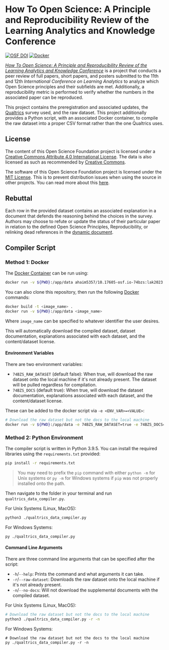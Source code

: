 # How To Open Science: A Principle and Reproducibility Review of the Learning Analytics and Knowledge Conference

[![OSF DOI](https://img.shields.io/badge/OSF-10.17605%2Fosf.io%2F74bzs-blue)][doi]
[![Docker](https://img.shields.io/docker/automated/ahaim5357/10.17605-osf.io-74bzs)][container]

[*How To Open Science: A Principle and Reproducibility Review of the Learning Analytics and Knowledge Conference*][doi] is a project that conducts a peer review of full papers, short papers, and posters submitted to the 11th and 12th *International Conference on Learning Analytics* to analyze which Open Science principles and their subfields are met. Additionally, a reproducibility metric is performed to verify whether the numbers in the associated paper can be reproduced.

This project contains the preregistration and associated updates, the [Qualtrics][qualtrics] survey used, and the raw dataset. This project additionally provides a Python script, with an associated Docker container, to compile the raw dataset into a proper CSV format rather than the one Qualtrics uses.

## License

The content of this Open Science Foundation project is licensed under a [Creative Commons Attribute 4.0 International License][cl]. The data is also licensed as such as recommended by [Creative Commons][ccdata].

The software of this Open Science Foundation project is licensed under the [MIT License][sl]. This is to prevent distribution issues when using the source in other projects. You can read more about this [here][ccsoftware].

## Rebuttal

Each row in the provided dataset contains an associated explanation in a document that defends the reasoning behind the choices in the survey. Authors may choose to refute or update the status of their particular paper in relation to the defined Open Science Principles, Reproducibility, or relinking dead references in the [dynamic document][expdyn].

## Compiler Script

### Method 1: Docker

The [Docker Container][container] can be run using:

```bash
docker run -v ${PWD}:/app/data ahaim5357/10.17605-osf.io-74bzs:lak2023
```

You can also clone this repository, then run the following [Docker][docker] commands:

```bash
docker build -t <image_name> .
docker run -v ${PWD}:/app/data <image_name>
```

Where `image_name` can be specified to whatever identifier the user desires.

This will automatically download the compiled dataset, dataset documentation, explanations associated with each dataset, and the content/dataset license.

#### Environment Variables

There are two environment variables:

* `74BZS_RAW_DATASET` (default false): When true, will download the raw dataset onto the local machine if it's not already present. The dataset will be pulled regardless for compilation.
* `74BZS_DOCS` (default true): When true, will download the dataset documentation, explanations associated with each dataset, and the content/dataset license.

These can be added to the docker script via `-e <ENV_VAR>=<VALUE>`:

```bash
# Download the raw dataset but not the docs to the local machine
docker run -v ${PWD}:/app/data -e 74BZS_RAW_DATASET=true -e 74BZS_DOCS=false <image_name>
```

### Method 2: Python Environment

The compiler script is written in Python 3.9.5. You can install the required libraries using the `requirements.txt` provided:

```bash
pip install -r requirements.txt
```

> You may need to prefix the `pip` command with either `python -m` for Unix systems or `py -m` for Windows systems if `pip` was not properly installed onto the path.

Then navigate to the folder in your terminal and run `qualtrics_data_compiler.py`.

For Unix Systems (Linux, MacOS):

```bash
python3 ./qualtrics_data_compiler.py
```

For Windows Systems:

```pwsh
py ./qualtrics_data_compiler.py
```

#### Command Line Arguments

There are three command line arguments that can be specified after the script:

* `-h`/`--help`: Prints the command and what arguments it can take.
* `-r`/`--raw-dataset`: Downloads the raw dataset onto the local machine if it's not already present.
* `-n`/`--no-docs`: Will not download the supplemental documents with the compiled dataset.

For Unix Systems (Linux, MacOS):

```bash
# Download the raw dataset but not the docs to the local machine
python3 ./qualtrics_data_compiler.py -r -n
```

For Windows Systems:

```pwsh
# Download the raw dataset but not the docs to the local machine
py ./qualtrics_data_compiler.py -r -n
```


[qualtrics]: https://www.qualtrics.com/
[cl]: https://osf.io/4xhm9
[ccdata]: https://creativecommons.org/about/program-areas/open-data/
[sl]: ./LICENSE
[ccsoftware]: https://creativecommons.org/faq/#can-i-apply-a-creative-commons-license-to-software
[expdyn]: https://docs.google.com/document/d/11ActHWD2EkAWm2olSWBUCf4VOV79Sh0YBp2d4vpEidQ/edit?usp=sharing
[container]: https://hub.docker.com/repository/docker/ahaim5357/10.17605-osf.io-74bzs
[docker]: https://www.docker.com/
[doi]: https://doi.org/10.17605/osf.io/74bzs
